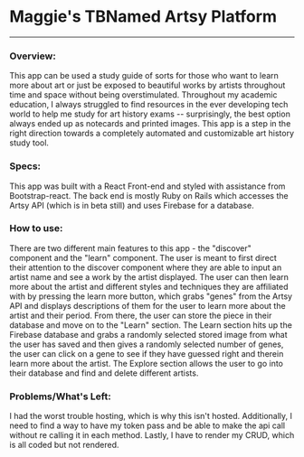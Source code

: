 # Maggie's TBNamed Artsy Platform

***

### Overview:
This app can be used a study guide of sorts for those who want to learn more about art or just be exposed to beautiful works by artists throughout time and space without being overstimulated. Throughout my academic education, I always struggled to find resources in the ever developing tech world to help me study for art history exams -- surprisingly, the best option always ended up as notecards and printed images. This app is a step in the right direction towards a completely automated and customizable art history study tool.

### Specs:

This app was built with a React Front-end and styled with assistance from Bootstrap-react. The back end is mostly Ruby on Rails which accesses the Artsy API (which is in beta still) and uses Firebase for a database.

### How to use:

There are two different main features to this app - the "discover" component and the "learn" component. The user is meant to first direct their attention to the discover component where they are able to input an artist name and see a work by the artist displayed. The user can then learn more about the artist and different styles and techniques they are affiliated with by pressing the learn more button, which grabs "genes" from the Artsy API and displays descriptions of them for the user to learn more about the artist and their period. From there, the user can store the piece in their database and move on to the "Learn" section. The Learn section hits up the Firebase database and grabs a randomly selected stored image from what the user has saved and then gives a randomly selected number of genes, the user can click on a gene to see if they have guessed right and therein learn more about the artist. The Explore section allows the user to go into their database and find and delete different artists.

### Problems/What's Left:

I had the worst trouble hosting, which is why this isn't hosted. Additionally, I need to find a way to have my token pass and be able to make the api call without re calling it in each method. Lastly, I have to render my CRUD, which is all coded but not rendered.
